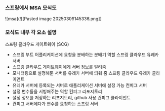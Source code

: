 ### 스프링에서 MSA 모식도
![msa](![[Pasted image 20250309145336.png]]

### 모식도 내부 각 요소 설명
스프링 클라우드 게이트웨이 (SCG)
- 스프링 부트 어플리케이션에 요청을 분배하는 분배기 역할
스프링 클라우드 유레카 서버
- 스프링 클라우드 게이트웨이에게 서버 정보를 알려줌
- 모니터링으로 설정해둔 서버를 유레카 서버에 띄워 줌
스프링 클라우드 유레카 클라이언트
- 유레카 서버에 등록되는 서버로 애플리케이션 서버에 설정 가능
컨피그 서버
- 설정 변수들을 서빙해주는 역할
컨피그 리포지토리
- 설정 정보를 저장하는 리포지토리, github 사용
컨피그 클라이언트
- 컨피그 서버에다가 변수를 요청하는 스프링 서버